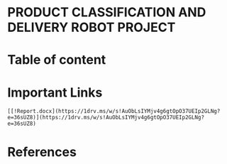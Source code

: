 # PRODUCT CLASSIFICATION AND DELIVERY ROBOT PROJECT
 
# Table of content

# Important Links

    [[!Report.docx](https://1drv.ms/w/s!AuObLsIYMjv4g6gtOpO37UEIp2GLNg?e=36sUZ8)](https://1drv.ms/w/s!AuObLsIYMjv4g6gtOpO37UEIp2GLNg?e=36sUZ8)

# References
